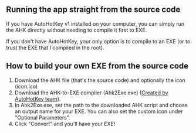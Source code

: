 ## Running the app straight from the source code
If you have AutoHotKey v1 installed on your computer, you can simply run the AHK directly without needing to compile it first to EXE.

If you don't have AutoHotKey, your only option is to compile to an EXE (or to trust the EXE that I compiled in the root).

## How to build your own EXE from the source code
1. Download the AHK file (that's the source code) and optionally the icon (icon.ico)
2. Download the AHK-to-EXE complier (Ahk2Exe.exe) ([Created by AutoHotKey team](https://github.com/AutoHotkey/Ahk2Exe)).
3. In Ahk2Exe.exe, set the path to the downloaded AHK script and choose an output name for your EXE. You can also set the custom icon under "Optional Parameters".
4. Click "Convert" and you'll have your EXE!
